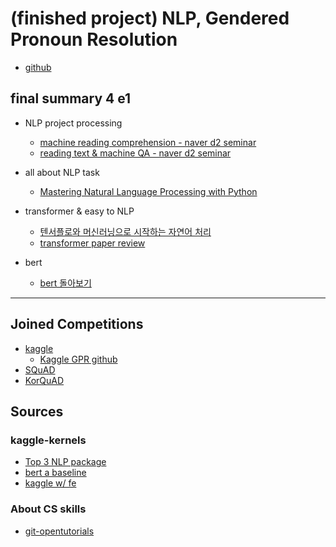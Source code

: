 # (finished project) NLP, Gendered Pronoun Resolution

- [github](https://github.com/LeoHNLee/gpr-19spring)

## final summary 4 e1

- NLP project processing
  - [machine reading comprehension - naver d2 seminar](https://www.youtube.com/watch?v=XBCkJck0cdY)
  - [reading text & machine QA - naver d2 seminar](https://www.youtube.com/watch?v=r0veZ_WV0sA)

- all about NLP task
  - [Mastering Natural Language Processing with Python](./2w/leo/Mastering-Natural-Language-Processing-with-Python.md)

- transformer & easy to NLP
  - [텐서플로와 머신러닝으로 시작하는 자연어 처리](./4w/leo/book-tf-ml-nlp.md)
  - [transformer paper review](https://pozalabs.github.io/transformer/)

- bert
  - [bert 돌아보기](http://docs.likejazz.com/bert/)


---------

## Joined Competitions

- [kaggle](https://www.kaggle.com/c/gendered-pronoun-resolution)
  - [Kaggle GPR github](https://github.com/google-research-datasets/gap-coreference)
- [SQuAD](https://rajpurkar.github.io/SQuAD-explorer/)
- [KorQuAD](https://korquad.github.io/)

## Sources

### kaggle-kernels

- [Top 3 NLP package](https://www.kaggle.com/hnleolee/top-3-nlp-libraries-tutorial-nltk-spacy-gensim)
- [bert a baseline](https://www.kaggle.com/hnleolee/taming-the-bert-a-baseline)
- [kaggle w/ fe](https://www.kaggle.com/keyit92/coref-by-mlp-cnn-coattention)

### About CS skills

- [git-opentutorials](https://opentutorials.org/course/2708)
